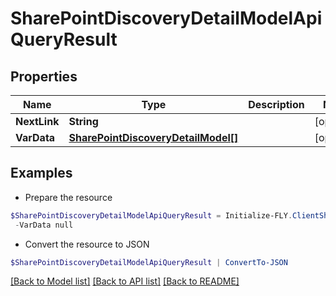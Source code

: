 # SharePointDiscoveryDetailModelApiQueryResult
## Properties

Name | Type | Description | Notes
------------ | ------------- | ------------- | -------------
**NextLink** | **String** |  | [optional] 
**VarData** | [**SharePointDiscoveryDetailModel[]**](SharePointDiscoveryDetailModel.md) |  | [optional] 

## Examples

- Prepare the resource
```powershell
$SharePointDiscoveryDetailModelApiQueryResult = Initialize-FLY.ClientSharePointDiscoveryDetailModelApiQueryResult  -NextLink null `
 -VarData null
```

- Convert the resource to JSON
```powershell
$SharePointDiscoveryDetailModelApiQueryResult | ConvertTo-JSON
```

[[Back to Model list]](../README.md#documentation-for-models) [[Back to API list]](../README.md#documentation-for-api-endpoints) [[Back to README]](../README.md)

